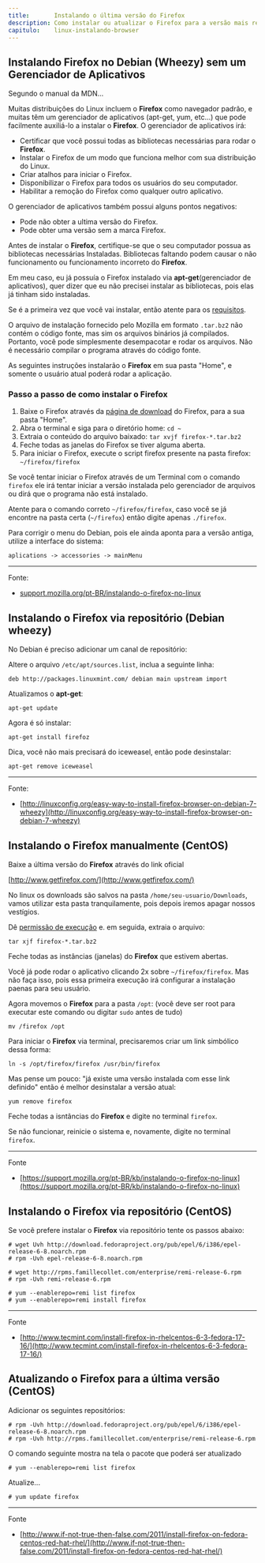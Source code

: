 ```yaml
---
title:       Instalando o última versão do Firefox
description: Como instalar ou atualizar o Firefox para a versão mais recente
capitulo:    linux-instalando-browser
---
```



Instalando Firefox no Debian (Wheezy) sem um Gerenciador de Aplicativos
---

Segundo o manual da MDN...

Muitas distribuições do Linux incluem o __Firefox__ como navegador padrão, e muitas têm um gerenciador de aplicativos
(apt-get, yum, etc...) que pode facilmente auxiliá-lo a instalar o __Firefox__. O gerenciador de aplicativos irá:

- Certificar que você possui todas as bibliotecas necessárias para rodar o __Firefox__.
- Instalar o Firefox de um modo que funciona melhor com sua distribuição do Linux.
- Criar atalhos para iniciar o Firefox.
- Disponibilizar o Firefox para todos os usuários do seu computador.
- Habilitar a remoção do Firefox como qualquer outro aplicativo.

O gerenciador de aplicativos também possui alguns pontos negativos:

- Pode não obter a ultima versão do Firefox.
- Pode obter uma versão sem a marca Firefox.


Antes de instalar o __Firefox__, certifique-se que o seu computador possua as bibliotecas necessárias Instaladas.
Bibliotecas faltando podem causar o não funcionamento ou funcionamento incorreto do __Firefox__.

Em meu caso, eu já possuía o Firefox instalado via __apt-get__(gerenciador de aplicativos), quer dizer que eu não
precisei instalar as bibliotecas, pois elas já tinham sido instaladas.

Se é a primeira vez que você vai instalar, então atente para os
[requisitos](https://www.mozilla.org/en-US/firefox/20.0/system-requirements/).

O arquivo de instalação fornecido pelo Mozilla em formato `.tar.bz2` não contém o código fonte, mas sim os arquivos
binários já compilados. Portanto, você pode simplesmente desempacotar e rodar os arquivos. Não é necessário compilar o
programa através do código fonte.

As seguintes instruções instalarão o __Firefox__ em sua pasta "Home", e somente o usuário atual poderá rodar a aplicação.

### Passo a passo de como instalar o Firefox

1. Baixe o Firefox através da [página de download](https://www.mozilla.org/en-US/firefox/new/?icn=tabz) do Firefox, para a sua pasta "Home".
2. Abra o terminal e siga para o diretório home: `cd ~`
3. Extraia o conteúdo do arquivo baixado: `tar xvjf firefox-*.tar.bz2`
4. Feche todas as janelas do Firefox se tiver alguma aberta.
5. Para iniciar o Firefox, execute o script firefox presente na pasta firefox: `~/firefox/firefox`

Se você tentar iniciar o Firefox através de um Terminal com o comando `firefox` ele irá tentar iniciar a versão instalada
pelo gerenciador de arquivos ou dirá que o programa não está instalado.

Atente para o comando correto `~/firefox/firefox`, caso você se já encontre na pasta certa (`~/firefox`) então
digite apenas `./firefox`.

Para corrigir o menu do Debian, pois ele ainda aponta para a versão antiga, utilize a interface do sistema:

    aplications -> accessories -> mainMenu


- - -
Fonte:
- [support.mozilla.org/pt-BR/instalando-o-firefox-no-linux](https://support.mozilla.org/pt-BR/kb/instalando-o-firefox-no-linux)



Instalando o Firefox via repositório (Debian wheezy)
---

No Debian é preciso adicionar um canal de repositório:

Altere o arquivo `/etc/apt/sources.list`, inclua a seguinte linha:

    deb http://packages.linuxmint.com/ debian main upstream import

Atualizamos o __apt-get__:

    apt-get update

Agora é só instalar:

    apt-get install firefoz

Dica, você não mais precisará do iceweasel, então pode desinstalar:

    apt-get remove iceweasel

- - -
Fonte:
- [http://linuxconfig.org/easy-way-to-install-firefox-browser-on-debian-7-wheezy](http://linuxconfig.org/easy-way-to-install-firefox-browser-on-debian-7-wheezy)



Instalando o Firefox manualmente (CentOS)
---

Baixe a última versão do __Firefox__ através do link oficial

[http://www.getfirefox.com/](http://www.getfirefox.com/)

No linux os downloads são salvos na pasta `/home/seu-usuario/Downloads`, vamos
utilizar esta pasta tranquilamente, pois depois iremos apagar nossos vestígios.

Dê [permissão de execução](/linux/como-dar-permissao-de-execucao) e. em seguida, extraia o arquivo:

    tar xjf firefox-*.tar.bz2

Feche todas as instâncias (janelas) do __Firefox__ que estivem abertas.

Você já pode rodar o aplicativo clicando 2x sobre `~/firefox/firefox`. Mas não faça isso, pois essa primeira execução
irá configurar a instalação paenas para seu usuário.

Agora movemos o __Firefox__ para a pasta `/opt`:
(você deve ser root para executar este comando ou digitar `sudo` antes de tudo)

    mv /firefox /opt

Para iniciar o __Firefox__ via terminal, precisaremos criar um link simbólico dessa forma:

    ln -s /opt/firefox/firefox /usr/bin/firefox

Mas pense um pouco: "já existe uma versão instalada com esse link definido" então é melhor desinstalar a versão atual:

    yum remove firefox

Feche todas a isntâncias do __Firefox__ e digite no terminal `firefox`.

Se não funcionar, reinicie o sistema e, novamente, digite no terminal `firefox`.

- - -
Fonte
- [https://support.mozilla.org/pt-BR/kb/instalando-o-firefox-no-linux](https://support.mozilla.org/pt-BR/kb/instalando-o-firefox-no-linux)




Instalando o Firefox via repositório (CentOS)
---

Se você prefere instalar o __Firefox__ via repositório tente os passos abaixo:

    # wget Uvh http://download.fedoraproject.org/pub/epel/6/i386/epel-release-6-8.noarch.rpm
    # rpm -Uvh epel-release-6-8.noarch.rpm

    # wget http://rpms.famillecollet.com/enterprise/remi-release-6.rpm
    # rpm -Uvh remi-release-6.rpm

    # yum --enablerepo=remi list firefox
    # yum --enablerepo=remi install firefox

- - -
Fonte
- [http://www.tecmint.com/install-firefox-in-rhelcentos-6-3-fedora-17-16/](http://www.tecmint.com/install-firefox-in-rhelcentos-6-3-fedora-17-16/)



Atualizando o Firefox para a última versão (CentOS)
---

Adicionar os seguintes repositórios:

    # rpm -Uvh http://download.fedoraproject.org/pub/epel/6/i386/epel-release-6-8.noarch.rpm
    # rpm -Uvh http://rpms.famillecollet.com/enterprise/remi-release-6.rpm

O comando seguinte mostra na tela o pacote que poderá ser atualizado

    # yum --enablerepo=remi list firefox


Atualize...

    # yum update firefox


- - -
Fonte
- [http://www.if-not-true-then-false.com/2011/install-firefox-on-fedora-centos-red-hat-rhel/](http://www.if-not-true-then-false.com/2011/install-firefox-on-fedora-centos-red-hat-rhel/)